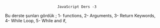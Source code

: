                             JavaScript Ders -3
Bu derste şunları gördük ; 
1- functions, 
2- Arguments, 
3- Return Keywords, 
4- While Loop, 
5- While and if, 
